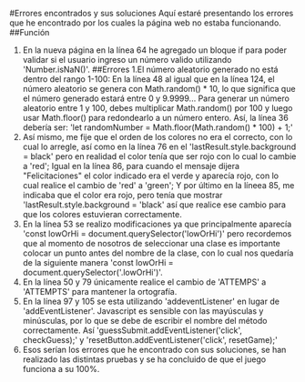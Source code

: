 #Errores encontrados y sus soluciones
Aquí estaré presentando los errores que he encontrado por los cuales la página web no estaba funcionando.
##Función
1. En la nueva página en la línea 64 he agregado un bloque if para poder validar si el usuario ingreso un número valido utilizando 'Number.isNaN()'.
##Errores
1.El número aleatorio generado no está dentro del rango 1-100:
En la línea 48 al igual que en la línea 124, el número aleatorio se genera con Math.random() * 10, lo que significa que el número generado estará entre 0 y 9.9999... Para generar un número aleatorio entre 1 y 100, debes multiplicar Math.random() por 100 y luego usar Math.floor() para redondearlo a un número entero. Así, la línea 36 debería ser: 'let randomNumber = Math.floor(Math.random() * 100) + 1;'
2. Así mismo, me fije que el orden de los colores no era el correcto, con lo cual lo arregle, así como en la línea 76 en el 'lastResult.style.background = black' pero en realidad el color tenía que ser rojo con lo cual lo cambie a 'red'; Igual en la línea 86, para cuando el mensaje dijera "Felicitaciones" el color indicado era el verde y aparecía rojo, con lo cual realice el cambio de 'red' a 'green'; Y por último en la líneea 85, me indicaba que el color era rojo, pero tenía que mostrar 'lastResult.style.background = 'black' así que realice ese cambio para que los colores estuvieran correctamente. 
3. En la línea 53 se realizo modificaciones ya que principalmente aparecía 'const lowOrHi = document.querySelector('lowOrHi')' pero recordemos que al momento de nosotros de seleccionar una clase es importante colocar un punto antes del nombre de la clase, con lo cual nos quedaría de la siguiente manera 'const lowOrHi = document.querySelector('.lowOrHi')'.
4. En la línea 50 y 79 únicamente realice el cambio de 'ATTEMPS' a 'ATTEMPTS' para mantener la ortografía.
5. En la línea 97 y 105 se esta utilizando 'addeventListener' en lugar de 'addEventListener'. Javascript es sensible con las mayúsculas y minúsculas, por lo que se debe de escribir el nombre del método correctamente. Así 'guessSubmit.addEventListener('click', checkGuess);' y 'resetButton.addEventListener('click', resetGame);'
6. Esos serían los errores que he encontrado con sus soluciones, se han realizado las distintas pruebas y se ha concluido de que el juego funciona a su 100%. 

